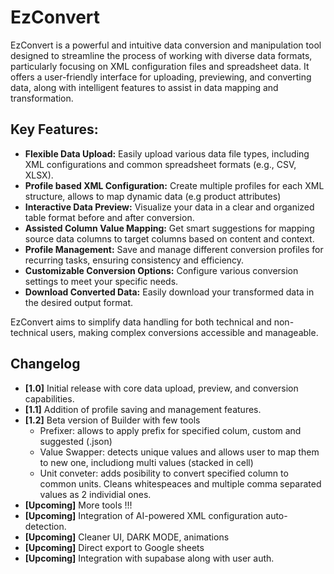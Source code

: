 # EzConvert

EzConvert is a powerful and intuitive data conversion and manipulation tool designed to streamline the process of working with diverse data formats, particularly focusing on XML configuration files and spreadsheet data. It offers a user-friendly interface for uploading, previewing, and converting data, along with intelligent features to assist in data mapping and transformation.

## **Key Features:**

*   **Flexible Data Upload:** Easily upload various data file types, including XML configurations and common spreadsheet formats (e.g., CSV, XLSX).
*   **Profile based XML Configuration:** Create multiple profiles for each XML structure, 
allows to map dynamic data (e.g product attributes)
*   **Interactive Data Preview:** Visualize your data in a clear and organized table format before and after conversion.
*   **Assisted Column Value Mapping:** Get smart suggestions for mapping source data columns to target columns based on content and context.
*   **Profile Management:** Save and manage different conversion profiles for recurring tasks, ensuring consistency and efficiency.
*   **Customizable Conversion Options:** Configure various conversion settings to meet your specific needs.
*   **Download Converted Data:** Easily download your transformed data in the desired output format.

EzConvert aims to simplify data handling for both technical and non-technical users, making complex conversions accessible and manageable.

## Changelog

*   **[1.0]** Initial release with core data upload, preview, and conversion capabilities.
*   **[1.1]** Addition of profile saving and management features.
*   **[1.2]** Beta version of Builder with few tools
    - Prefixer: allows to apply prefix for specified colum, custom and suggested (.json)
    - Value Swapper: detects unique values and allows user to map them to new one,      includiong multi values (stacked in cell)
    - Unit conveter: adds posibility to convert specified column to common units. Cleans whitespeaces and multiple comma separated values as 2 individial ones.
*   **[Upcoming]** More tools !!!
*   **[Upcoming]** Integration of AI-powered XML configuration auto-detection.
*   **[Upcoming]** Cleaner UI, DARK MODE, animations
*   **[Upcoming]** Direct export to Google sheets
*   **[Upcoming]** Integration with supabase along with user auth.